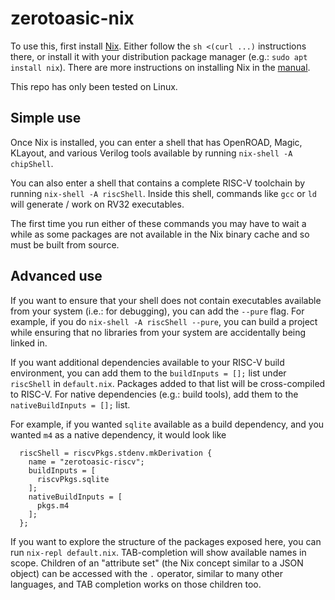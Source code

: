 # zerotoasic-nix

To use this, first install [Nix](https://nixos.org/download.html). Either follow
the `sh <(curl ...)` instructions there, or install it with your distribution
package manager (e.g.: `sudo apt install nix`).
There are more instructions on installing Nix in the
[manual](https://nixos.org/manual/nix/stable/installation/installing-binary.html).

This repo has only been tested on Linux.

## Simple use

Once Nix is installed, you can enter a shell that has OpenROAD, Magic, KLayout,
and various Verilog tools available by running `nix-shell -A chipShell`.

You can also enter a shell that contains a complete RISC-V toolchain by running
`nix-shell -A riscShell`. Inside this shell, commands like `gcc` or `ld` will
generate / work on RV32 executables.

The first time you run either of these commands you may have to wait a while as
some packages are not available in the Nix binary cache and so must be built
from source.

## Advanced use

If you want to ensure that your shell does not contain executables available
from your system (i.e.: for debugging), you can add the `--pure` flag.
For example, if you do `nix-shell -A riscShell --pure`, you can build a project
while ensuring that no libraries from your system are accidentally being linked
in.

If you want additional dependencies available to your RISC-V build environment,
you can add them to the `buildInputs = [];` list under `riscShell` in
`default.nix`. Packages added to that list will be cross-compiled to RISC-V.
For native dependencies (e.g.: build tools), add them to the
`nativeBuildInputs = [];` list.

For example, if you wanted `sqlite` available as a build dependency, and you
wanted `m4` as a native dependency, it would look like

```
  riscShell = riscvPkgs.stdenv.mkDerivation {
    name = "zerotoasic-riscv";
    buildInputs = [
      riscvPkgs.sqlite
    ];
    nativeBuildInputs = [
      pkgs.m4
    ];
  };
```

If you want to explore the structure of the packages exposed here, you can run
`nix-repl default.nix`. TAB-completion will show available names in scope.
Children of an "attribute set" (the Nix concept similar to a JSON object) can
be accessed with the `.` operator, similar to many other languages, and TAB
completion works on those children too.
